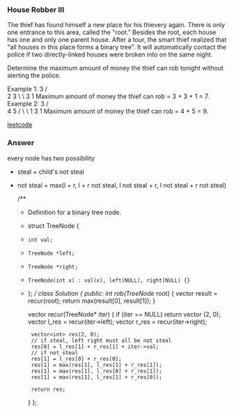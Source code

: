 ### House Robber III
The thief has found himself a new place for his thievery again. There is only one entrance to this area, called the "root." Besides the root, each house has one and only one parent house. After a tour, the smart thief realized that "all houses in this place forms a binary tree". It will automatically contact the police if two directly-linked houses were broken into on the same night.

Determine the maximum amount of money the thief can rob tonight without alerting the police.

Example 1:
     3
    / \
   2   3
    \   \ 
     3   1
Maximum amount of money the thief can rob = 3 + 3 + 1 = 7.
Example 2:
     3
    / \
   4   5
  / \   \ 
 1   3   1
Maximum amount of money the thief can rob = 4 + 5 = 9.

[leetcode](https://leetcode.com/problems/house-robber-iii/description/)

### Answer 
every node has two possibility
* steal + child's not steal
* not steal = max(l + r, l + r not steal, l not steal + r, l not steal + r not steal)

	/**
	 * Definition for a binary tree node.
	 * struct TreeNode {
	 *     int val;
	 *     TreeNode *left;
	 *     TreeNode *right;
	 *     TreeNode(int x) : val(x), left(NULL), right(NULL) {}
	 * };
	 */
	class Solution {
	public:
	    int rob(TreeNode* root) {
	        vector<int> result = recur(root);
	        return max(result[0], result[1]);
	    }
	    
	    vector<int> recur(TreeNode* iter)
	    {
	        if (iter == NULL) return vector<int> (2, 0);
	        vector<int> l_res = recur(iter->left);
	        vector<int> r_res = recur(iter->right);
	        
	        vector<int> res(2, 0);
	        // if steal, left right must all be not steal
	        res[0] = l_res[1] + r_res[1] + iter->val;
	        // if not steal
	        res[1] = l_res[0] + r_res[0];
	        res[1] = max(res[1], l_res[1] + r_res[1]);
	        res[1] = max(res[1], l_res[0] + r_res[1]);
	        res[1] = max(res[1], l_res[1] + r_res[0]);
	        
	        return res;
	    }
	};